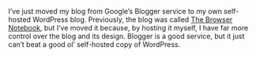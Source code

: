 I’ve just moved my blog from Google’s Blogger service to my own self-hosted WordPress blog. Previously, the blog was called [The Browser Notebook](https://browser-notebook.blogspot.de), but I’ve moved it because, by hosting it myself, I have far more control over the blog and its design. Blogger is a good service, but it just can’t beat a good ol’ self-hosted copy of WordPress.